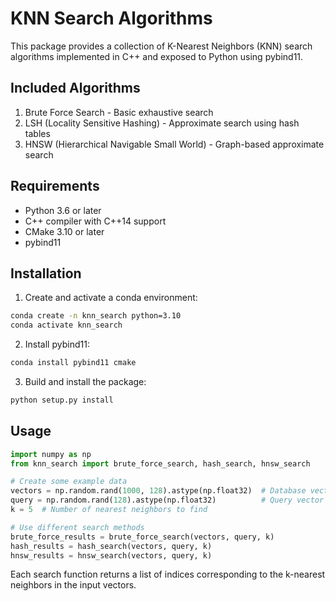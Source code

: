 # KNN Search Algorithms

This package provides a collection of K-Nearest Neighbors (KNN) search algorithms implemented in C++ and exposed to Python using pybind11.

## Included Algorithms

1. Brute Force Search - Basic exhaustive search
2. LSH (Locality Sensitive Hashing) - Approximate search using hash tables
3. HNSW (Hierarchical Navigable Small World) - Graph-based approximate search

## Requirements

- Python 3.6 or later
- C++ compiler with C++14 support
- CMake 3.10 or later
- pybind11

## Installation

1. Create and activate a conda environment:
```bash
conda create -n knn_search python=3.10
conda activate knn_search
```

2. Install pybind11:
```bash
conda install pybind11 cmake
```

3. Build and install the package:
```bash
python setup.py install
```

## Usage

```python
import numpy as np
from knn_search import brute_force_search, hash_search, hnsw_search

# Create some example data
vectors = np.random.rand(1000, 128).astype(np.float32)  # Database vectors
query = np.random.rand(128).astype(np.float32)          # Query vector
k = 5  # Number of nearest neighbors to find

# Use different search methods
brute_force_results = brute_force_search(vectors, query, k)
hash_results = hash_search(vectors, query, k)
hnsw_results = hnsw_search(vectors, query, k)
```

Each search function returns a list of indices corresponding to the k-nearest neighbors in the input vectors.
